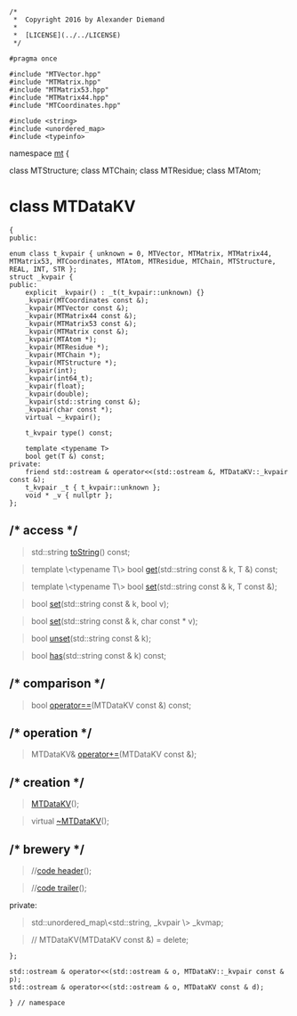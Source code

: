 ~~~ { .cpp }
/*
 *  Copyright 2016 by Alexander Diemand
 *
 *  [LICENSE](../../LICENSE)
 */

#pragma once

#include "MTVector.hpp"
#include "MTMatrix.hpp"
#include "MTMatrix53.hpp"
#include "MTMatrix44.hpp"
#include "MTCoordinates.hpp"

#include <string>
#include <unordered_map>
#include <typeinfo>

~~~

namespace [mt](namespace_mt.list) {

class MTStructure;
class MTChain;
class MTResidue;
class MTAtom;

# class MTDataKV

~~~ { .cpp }
{
public:

enum class t_kvpair { unknown = 0, MTVector, MTMatrix, MTMatrix44, MTMatrix53, MTCoordinates, MTAtom, MTResidue, MTChain, MTStructure, REAL, INT, STR };
struct _kvpair {
public:
	explicit _kvpair() : _t(t_kvpair::unknown) {}
	_kvpair(MTCoordinates const &);
	_kvpair(MTVector const &);
	_kvpair(MTMatrix44 const &);
	_kvpair(MTMatrix53 const &);
	_kvpair(MTMatrix const &);
	_kvpair(MTAtom *);
	_kvpair(MTResidue *);
	_kvpair(MTChain *);
	_kvpair(MTStructure *);
	_kvpair(int);
	_kvpair(int64_t);
	_kvpair(float);
	_kvpair(double);
	_kvpair(std::string const &);
	_kvpair(char const *);
	virtual ~_kvpair();

	t_kvpair type() const;

	template <typename T>
	bool get(T &) const;
private:
	friend std::ostream & operator<<(std::ostream &, MTDataKV::_kvpair const &); 
	t_kvpair _t { t_kvpair::unknown };
	void * _v { nullptr };
};

~~~

## /* access */

>std::string [toString](MTDataKV_access.cpp.md)() const;

>template \\<typename T\\>
bool [get](MTDataKV_access.cpp.md)(std::string const & k, T &) const;

>template \\<typename T\\>
bool [set](MTDataKV_access.cpp.md)(std::string const & k, T const &);

>bool [set](MTDataKV_access.cpp.md)(std::string const & k, bool v);

>bool [set](MTDataKV_access.cpp.md)(std::string const & k, char const * v);

>bool [unset](MTDataKV_access.cpp.md)(std::string const & k);

>bool [has](MTDataKV_access.cpp.md)(std::string const & k) const;

## /* comparison */

>bool [operator==](MTDataKV_operators.cpp.md)(MTDataKV const &) const;

## /* operation */

>MTDataKV& [operator+=](MTDataKV_operators.cpp.md)(MTDataKV const &);

## /* creation */

>[MTDataKV](MTDataKV_ctor.cpp.md)();

>virtual [~MTDataKV](MTDataKV_dtor.cpp.md)();

## /* brewery */

>//[code header](MTDataKV_-alpha-.md)();

>//[code trailer](MTDataKV_-omega-.md)();

private:

> std::unordered_map\\<std::string, _kvpair \\> _kvmap;

>// MTDataKV(MTDataKV const &) = delete;

~~~ { .cpp }
};

std::ostream & operator<<(std::ostream & o, MTDataKV::_kvpair const & p);
std::ostream & operator<<(std::ostream & o, MTDataKV const & d);

} // namespace
~~~
